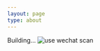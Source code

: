 ```yaml
---
layout: page
type: about
---
```


Building...
![use wechat scan](https://mail.aqde.net/images/2wm.jpg)
